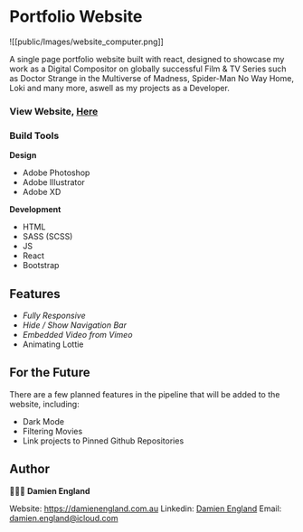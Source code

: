 # Portfolio Website

![[public/Images/website_computer.png]]

A single page portfolio website built with react, designed to showcase my work as a Digital Compositor on globally successful Film & TV Series such as Doctor Strange in the Multiverse of Madness, Spider-Man No Way Home, Loki and many more, aswell as my projects as a Developer.

### View Website, [Here](http://damienengland.com.au)

### Build Tools
**Design**
- Adobe Photoshop
- Adobe Illustrator
- Adobe XD

**Development**
- HTML 
- SASS (SCSS)
- JS
- React
- Bootstrap

## Features
- *Fully Responsive*
- *Hide / Show Navigation Bar*
- *Embedded Video from Vimeo*
- Animating Lottie

## For the Future
There are a few planned features in the pipeline that will be added to the website, including:

- Dark Mode
- Filtering Movies
- Link projects to Pinned Github Repositories 

## Author
🧑🏼‍💻 **Damien England**

Website: https://damienengland.com.au
Linkedin: [Damien England](https://www.linkedin.com/in/damien-england-b67a3a141/)
Email: damien.england@icloud.com



